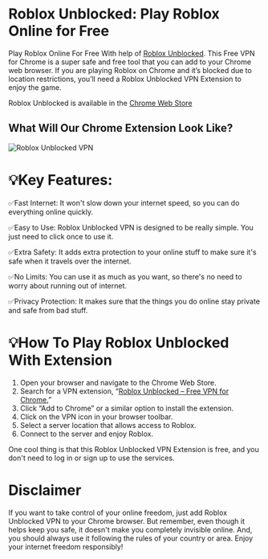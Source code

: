 # Roblox Unblocked: Play Roblox Online for Free

Play Roblox Online For Free With help of [Roblox Unblocked](https://educatefarm.in/roblox-unblocked-vpn-free-vpn-for-chrome/). This Free VPN for Chrome is a super safe and free tool that you can add to your Chrome web browser. If you are playing Roblox on Chrome and it’s blocked due to location restrictions, you’ll need a Roblox Unblocked VPN Extension to enjoy the game.

Roblox Unblocked is available in the [Chrome Web Store](https://chrome.google.com/webstore/detail/roblox-unblocked/eldafnahjlecijacdkbaoaodclagkchc)

## What Will Our Chrome Extension Look Like?

![Roblox Unblocked VPN](https://github.com/TechnoMare/Roblox-Unblocked/assets/96228020/fdaa2de5-0687-413d-8b8c-428df1d62686)

# 💡Key Features:

✅Fast Internet: It won't slow down your internet speed, so you can do everything online quickly.

✅Easy to Use: Roblox Unblocked VPN is designed to be really simple. You just need to click once to use it.

✅Extra Safety: It adds extra protection to your online stuff to make sure it's safe when it travels over the internet.

✅No Limits: You can use it as much as you want, so there's no need to worry about running out of internet.

✅Privacy Protection: It makes sure that the things you do online stay private and safe from bad stuff.

# 💡How To Play Roblox Unblocked With Extension

1. Open your browser and navigate to the Chrome Web Store.
2. Search for a VPN extension, “[Roblox Unblocked – Free VPN for Chrome.](https://chrome.google.com/webstore/detail/roblox-unblocked/eldafnahjlecijacdkbaoaodclagkchc)”
3. Click “Add to Chrome” or a similar option to install the extension.
4. Click on the VPN icon in your browser toolbar.
5. Select a server location that allows access to Roblox.
6. Connect to the server and enjoy Roblox.

One cool thing is that this Roblox Unblocked VPN Extension is free, and you don't need to log in or sign up to use the services.

# Disclaimer

If you want to take control of your online freedom, just add Roblox Unblocked VPN to your Chrome browser. But remember, even though it helps keep you safe, it doesn't make you completely invisible online. And, you should always use it following the rules of your country or area. Enjoy your internet freedom responsibly!
